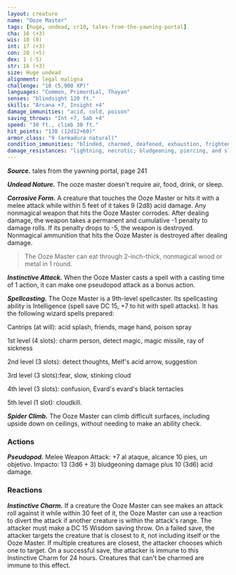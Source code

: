 ```yaml
---
layout: creature
name: "Ooze Master"
tags: [huge, undead, cr10, tales-from-the-yawning-portal]
cha: 16 (+3)
wis: 10 (0)
int: 17 (+3)
con: 20 (+5)
dex: 1 (-5)
str: 16 (+3)
size: Huge undead
alignment: legal maligna
challenge: "10 (5,900 XP)"
languages: "Common, Primordial, Thayan"
senses: "blindsight 120 ft."
skills: "Arcana +7, Insight +4"
damage_immunities: "acid, cold, poison"
saving_throws: "Int +7, Sab +4"
speed: "30 ft., climb 30 ft."
hit_points: "138 (12d12+60)"
armor_class: "9 (armadura natural)"
condition_immunities: "blinded, charmed, deafened, exhaustion, frightened, paralyzed, poisoned, prone"
damage_resistances: "lightning, necrotic; bludgeoning, piercing, and slashing from nonmagical attacks"
---
```


***Source.*** tales from the yawning portal,  page 241

***Undead Nature.*** The ooze master doesn't require air, food, drink, or sleep.

***Corrosive Form.*** A creature that touches the Ooze Master or hits it with a melee attack while within 5 feet of it takes 9 (2d8) acid damage. Any nonmagical weapon that hits the Ooze Master corrodes. After dealing damage, the weapon takes a permanent and cumulative -1 penalty to damage rolls. If its penalty drops to -5, the weapon is destroyed. Nonmagical ammunition that hits the Ooze Master is destroyed after dealing damage.

>The Ooze Master can eat through 2-inch-thick, nonmagical wood or metal in 1 round.

***Instinctive Attack.*** When the Ooze Master casts a spell with a casting time of 1 action, it can make one pseudopod attack as a bonus action.

***Spellcasting.*** The Ooze Master is a 9th-level spellcaster. Its spellcasting ability is Intelligence (spell save DC 15, +7 to hit with spell attacks). It has the following wizard spells prepared:

Cantrips (at will): acid splash, friends, mage hand, poison spray

1st level (4 slots): charm person, detect magic, magic missile, ray of sickness

2nd level (3 slots): detect thoughts, Melf's acid arrow, suggestion

3rd level (3 slots):fear, slow, stinking cloud

4th level (3 slots): confusion, Evard's evard's black tentacles

5th level (1 slot): cloudkill.

***Spider Climb.*** The Ooze Master can climb difficult surfaces, including upside down on ceilings, without needing to make an ability check.

### Actions

***Pseudopod.*** Melee Weapon Attack: +7 al ataque, alcance 10 pies, un objetivo. Impacto: 13 (3d6 + 3) bludgeoning damage plus 10 (3d6) acid damage.

### Reactions

***Instinctive Charm.*** If a creature the Ooze Master can see makes an attack roll against it while within 30 feet of it, the Ooze Master can use a reaction to divert the attack if another creature is within the attack's range. The attacker must make a DC 15 Wisdom saving throw. On a failed save, the attacker targets the creature that is closest to it, not including itself or the Ooze Master. If multiple creatures are closest, the attacker chooses which one to target. On a successful save, the attacker is immune to this Instinctive Charm for 24 hours. Creatures that can't be charmed are immune to this effect.